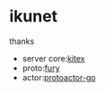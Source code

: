 # ikunet
thanks
* server core:[kitex](https://github.com/cloudwego/kitex)
* proto:[fury](https://github.com/apache/incubator-fury)
* actor:[protoactor-go](https://github.com/asynkron/protoactor-go)